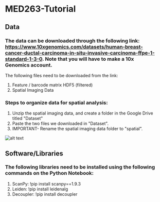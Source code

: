 # MED263-Tutorial

## Data 
### The data can be downloaded through the following link: https://www.10xgenomics.com/datasets/human-breast-cancer-ductal-carcinoma-in-situ-invasive-carcinoma-ffpe-1-standard-1-3-0. Note that you will have to make a 10x Genomics account. 
The following files need to be downloaded from the link: 
1. Feature / barcode matrix HDF5 (filtered)
2. Spatial Imaging Data

### Steps to organize data for spatial analysis:
1. Unzip the spatial imaging data, and create a folder in the Google Drive titled "Dataset"
2. Paste the two files we downloaded in "Dataset". 
3. IMPORTANT- Rename the spatial imaging data folder to "spatial". 

![alt text]([https://ibb.co/F0rsFtd])

## Software/Libraries 
### The following libraries need to be installed using the following commands on the Python Notebook:
1. ScanPy: !pip install scanpy==1.9.3
2. Leiden: !pip install leidenalg
3. Decoupler: !pip install decoupler
